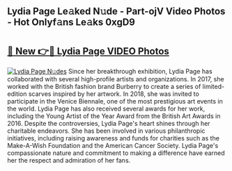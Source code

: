 ## Lydia Page Le𝚊ked N𝚞de - Part-ojV Video Photos - Hot Onlyf𝚊ns Le𝚊ks 0xgD9

# <h2><a href="http://ab63436.deff.icu/?id=Lydia+Page">🔗 New 👉🔴 Lydia Page VIDEO Photos</a></h2>

[![Lydia Page N𝚞des](https://i.imgur.com/rIISA9y.gif)](http://ab63436.deff.icu/?id=Lydia+Page)
Since her breakthrough exhibition, Lydia Page has collaborated with several high-profile artists and organizations. In 2017, she worked with the British fashion brand Burberry to create a series of limited-edition scarves inspired by her artwork. In 2018, she was invited to participate in the Venice Biennale, one of the most prestigious art events in the world. Lydia Page has also received several awards for her work, including the Young Artist of the Year Award from the British Art Awards in 2016. Despite the controversies, Lydia Page's heart shines through her charitable endeavors. She has been involved in various philanthropic initiatives, including raising awareness and funds for charities such as the Make-A-Wish Foundation and the American Cancer Society. Lydia Page's compassionate nature and commitment to making a difference have earned her the respect and admiration of her fans.
